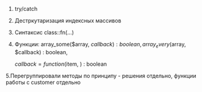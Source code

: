 1. try/catch
2. Дестркутаризация индексных массивов
3. Синтаксис class::fn(...)
4. Функции: 
	array_some($array, $callback) : boolean,
	array_every($array, $callback) : boolean, 

	$callback = function($item, ) : boolean

5.Перегруппировали методы по принципу - решения отдельно, функции работы с customer отдельно